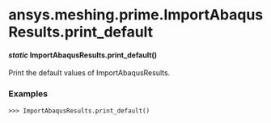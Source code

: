 # ansys.meshing.prime.ImportAbaqusResults.print_default

#### *static* ImportAbaqusResults.print_default()

Print the default values of ImportAbaqusResults.

### Examples

```pycon
>>> ImportAbaqusResults.print_default()
```

<!-- !! processed by numpydoc !! -->
